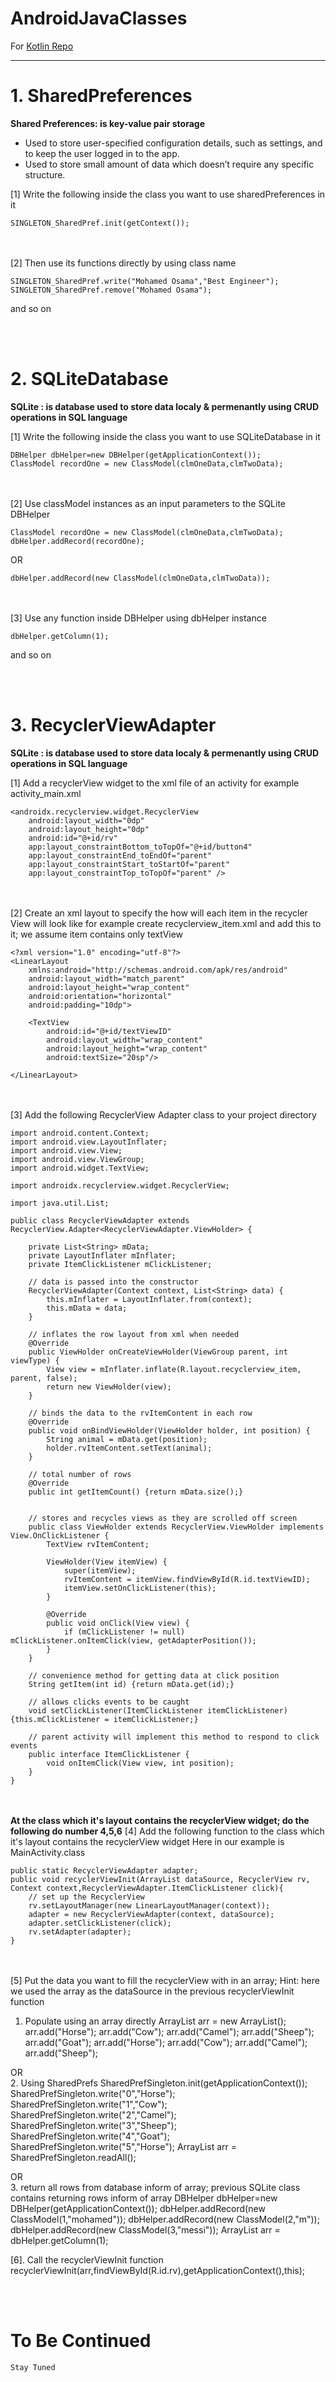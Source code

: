 AndroidJavaClasses<a name="TOP"></a>
===================
For [Kotlin Repo](https://github.com/mossssama/AndroidKotlinClasses)

- - - - 
# 1. SharedPreferences #
**Shared Preferences: is key-value pair storage**
- Used to store user-specified configuration details, such as settings, and to keep the user logged in to the app.
- Used to store small amount of data which doesn’t require any specific structure.

[1] Write the following inside the class you want to use sharedPreferences in it

    SINGLETON_SharedPref.init(getContext());
<br/><br/>
[2] Then use its functions directly by using class name

    SINGLETON_SharedPref.write("Mohamed Osama","Best Engineer");
    SINGLETON_SharedPref.remove("Mohamed Osama");
    
and so on

<br/><br/>
# 2. SQLiteDatabase #
**SQLite : is database used to store data localy & permenantly using CRUD operations in SQL language**

[1] Write the following inside the class you want to use SQLiteDatabase in it

    DBHelper dbHelper=new DBHelper(getApplicationContext());
    ClassModel recordOne = new ClassModel(clmOneData,clmTwoData);
<br/><br/>
[2] Use classModel instances as an input parameters to the SQLite DBHelper

    ClassModel recordOne = new ClassModel(clmOneData,clmTwoData);
    dbHelper.addRecord(recordOne);
    
OR    
   
    dbHelper.addRecord(new ClassModel(clmOneData,clmTwoData));
<br/><br/>
[3] Use any function inside DBHelper using dbHelper instance

    dbHelper.getColumn(1);
    
and so on

<br/><br/>
# 3. RecyclerViewAdapter #
**SQLite : is database used to store data localy & permenantly using CRUD operations in SQL language**

[1] Add a recyclerView widget to the xml file of an activity
    for example activity_main.xml

    <androidx.recyclerview.widget.RecyclerView
        android:layout_width="0dp"
        android:layout_height="0dp"
        android:id="@+id/rv"
        app:layout_constraintBottom_toTopOf="@+id/button4"
        app:layout_constraintEnd_toEndOf="parent"
        app:layout_constraintStart_toStartOf="parent"
        app:layout_constraintTop_toTopOf="parent" />
<br/><br/>
[2] Create an xml layout to specify the how will each item in the recycler View will look like
    for example create recyclerview_item.xml and add this to it; we assume item contains only textView

    <?xml version="1.0" encoding="utf-8"?>
    <LinearLayout
        xmlns:android="http://schemas.android.com/apk/res/android"
        android:layout_width="match_parent"
        android:layout_height="wrap_content"
        android:orientation="horizontal"
        android:padding="10dp">

        <TextView
            android:id="@+id/textViewID"
            android:layout_width="wrap_content"
            android:layout_height="wrap_content"
            android:textSize="20sp"/>

    </LinearLayout>
<br/><br/>
[3] Add the following RecyclerView Adapter class to your project directory

    import android.content.Context;
    import android.view.LayoutInflater;
    import android.view.View;
    import android.view.ViewGroup;
    import android.widget.TextView;

    import androidx.recyclerview.widget.RecyclerView;

    import java.util.List;

    public class RecyclerViewAdapter extends RecyclerView.Adapter<RecyclerViewAdapter.ViewHolder> {

        private List<String> mData;
        private LayoutInflater mInflater;
        private ItemClickListener mClickListener;

        // data is passed into the constructor
        RecyclerViewAdapter(Context context, List<String> data) {
            this.mInflater = LayoutInflater.from(context);
            this.mData = data;
        }

        // inflates the row layout from xml when needed
        @Override
        public ViewHolder onCreateViewHolder(ViewGroup parent, int viewType) {
            View view = mInflater.inflate(R.layout.recyclerview_item, parent, false);
            return new ViewHolder(view);
        }

        // binds the data to the rvItemContent in each row
        @Override
        public void onBindViewHolder(ViewHolder holder, int position) {
            String animal = mData.get(position);
            holder.rvItemContent.setText(animal);
        }

        // total number of rows
        @Override
        public int getItemCount() {return mData.size();}


        // stores and recycles views as they are scrolled off screen
        public class ViewHolder extends RecyclerView.ViewHolder implements View.OnClickListener {
            TextView rvItemContent;

            ViewHolder(View itemView) {
                super(itemView);
                rvItemContent = itemView.findViewById(R.id.textViewID);
                itemView.setOnClickListener(this);
            }

            @Override
            public void onClick(View view) {
                if (mClickListener != null) mClickListener.onItemClick(view, getAdapterPosition());
            }
        }

        // convenience method for getting data at click position
        String getItem(int id) {return mData.get(id);}

        // allows clicks events to be caught
        void setClickListener(ItemClickListener itemClickListener) {this.mClickListener = itemClickListener;}

        // parent activity will implement this method to respond to click events
        public interface ItemClickListener {
            void onItemClick(View view, int position);
        }
    }
<br/><br/>
**At the class which it's layout contains the recyclerView widget; do the following do number 4,5,6**
[4] Add the following function to the class which it's layout contains the recyclerView widget
    Here in our example is MainActivity.class

    public static RecyclerViewAdapter adapter;
    public void recyclerViewInit(ArrayList dataSource, RecyclerView rv, Context context,RecyclerViewAdapter.ItemClickListener click){
        // set up the RecyclerView
        rv.setLayoutManager(new LinearLayoutManager(context));
        adapter = new RecyclerViewAdapter(context, dataSource);
        adapter.setClickListener(click);
        rv.setAdapter(adapter);
    }
<br/><br/>
[5] Put the data you want to fill the recyclerView with in an array; 
    Hint: here we used the array as the dataSource in the previous recyclerViewInit function
    
1. Populate using an array directly
    ArrayList arr = new ArrayList<String>();
    arr.add("Horse");   arr.add("Cow"); arr.add("Camel");   arr.add("Sheep");   arr.add("Goat");
    arr.add("Horse");   arr.add("Cow"); arr.add("Camel");   arr.add("Sheep");
         
OR  
2. Using SharedPrefs
    SharedPrefSingleton.init(getApplicationContext());
    SharedPrefSingleton.write("0","Horse"); SharedPrefSingleton.write("1","Cow");   SharedPrefSingleton.write("2","Camel");
    SharedPrefSingleton.write("3","Sheep"); SharedPrefSingleton.write("4","Goat");  SharedPrefSingleton.write("5","Horse");
    ArrayList arr = SharedPrefSingleton.readAll();

OR  
3. return all rows from database inform of array; previous SQLite class contains returning rows inform of array
    DBHelper dbHelper=new DBHelper(getApplicationContext());
    dbHelper.addRecord(new ClassModel(1,"mohamed"));
    dbHelper.addRecord(new ClassModel(2,"m"));
    dbHelper.addRecord(new ClassModel(3,"messi"));
    ArrayList arr = dbHelper.getColumn(1);
    
[6]. Call the recyclerViewInit function
    recyclerViewInit(arr,findViewById(R.id.rv),getApplicationContext(),this);
    
    
<br/><br/>
# To Be Continued #

    Stay Tuned


